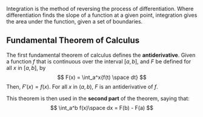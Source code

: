 Integration is the method of reversing the process of differentiation. Where differentiation finds the slope of a function at a given point, integration gives the area under the function, given a set of boundaries.
## Fundamental Theorem of Calculus
The first fundamental theorem of calculus defines the **antiderivative**. Given a function $f$ that is continuous over the interval $[a,b]$, and $F$ be defined for all $x$ in $[a,b]$, by
$$
F(x) = \int_a^x{f(t) \space dt}
$$
Then, $F'(x) = f(x)$. For all $x$ in $(a, b)$, $F$ is an antiderivative of $f$.

This theorem is then used in the **second part** of the theorem, saying that:
$$
\int_a^b f(x)\space dx = F(b) - F(a)
$$

